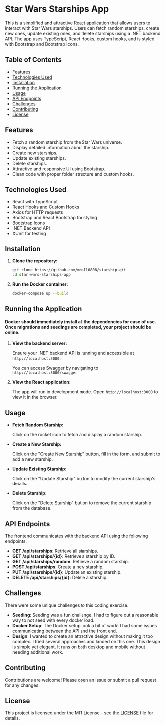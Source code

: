 # Star Wars Starships App

This is a simplified and attractive React application that allows users to interact with Star Wars starships. Users can fetch random starships, create new ones, update existing ones, and delete starships using a .NET backend API. The app uses TypeScript, React Hooks, custom hooks, and is styled with Bootstrap and Bootstrap Icons.

## Table of Contents

- [Features](#features)
- [Technologies Used](#technologies-used)
- [Installation](#installation)
- [Running the Application](#running-the-application)
- [Usage](#usage)
- [API Endpoints](#api-endpoints)
- [Challenges](#challenges)
- [Contributing](#contributing)
- [License](#license)

## Features

- Fetch a random starship from the Star Wars universe.
- Display detailed information about the starship.
- Create new starships.
- Update existing starships.
- Delete starships.
- Attractive and responsive UI using Bootstrap.
- Clean code with proper folder structure and custom hooks.

## Technologies Used

- React with TypeScript
- React Hooks and Custom Hooks
- Axios for HTTP requests
- Bootstrap and React Bootstrap for styling
- Bootstrap Icons
- .NET Backend API
- XUnit for testing

## Installation

1. **Clone the repository:**

   ```bash
   git clone https://github.com/mhall0808/starship.git
   cd star-wars-starships-app
   ```

2. **Run the Docker container:**

   ```bash
   docker-compose up --build
   ```

## Running the Application

#### Docker should immediately install all the dependencies for ease of use.  Once migrations and seedings are completed, your project should be online.

1. **View the backend server:**

   Ensure your .NET backend API is running and accessible at `http://localhost:5000`.

   You can access Swagger by navigating to `http://localhost:5000/swagger`

3. **View the React application:**

   The app will run in development mode. Open `http://localhost:3000` to view it in the browser.

## Usage

- **Fetch Random Starship:**

  Click on the rocket icon to fetch and display a random starship.

- **Create a New Starship:**

  Click on the "Create New Starship" button, fill in the form, and submit to add a new starship.

- **Update Existing Starship:**

  Click on the "Update Starship" button to modify the current starship's details.

- **Delete Starship:**

  Click on the "Delete Starship" button to remove the current starship from the database.

## API Endpoints

The frontend communicates with the backend API using the following endpoints:

- **GET /api/starships**: Retrieve all starships.
- **GET /api/starships/{id}**: Retrieve a starship by ID.
- **GET /api/starships/random**: Retrieve a random starship.
- **POST /api/starships**: Create a new starship.
- **PUT /api/starships/{id}**: Update an existing starship.
- **DELETE /api/starships/{id}**: Delete a starship.

## Challenges

There were some unique challenges to this coding exercise.

- **Seeding**: Seeding was a fun challenge.  I had to figure out a reasonable way to not seed with every docker load.
- **Docker Setup**: The Docker setup took a bit of work! I had some issues communicating between the API and the front end.
- **Design**: I wanted to create an attractive design without making it too complex.  I tried several approaches and landed on this one.  This design is simple yet elegant.  It runs on both desktop and mobile without needing additional work.  

## Contributing

Contributions are welcome! Please open an issue or submit a pull request for any changes.

## License

This project is licensed under the MIT License - see the [LICENSE](LICENSE) file for details.
